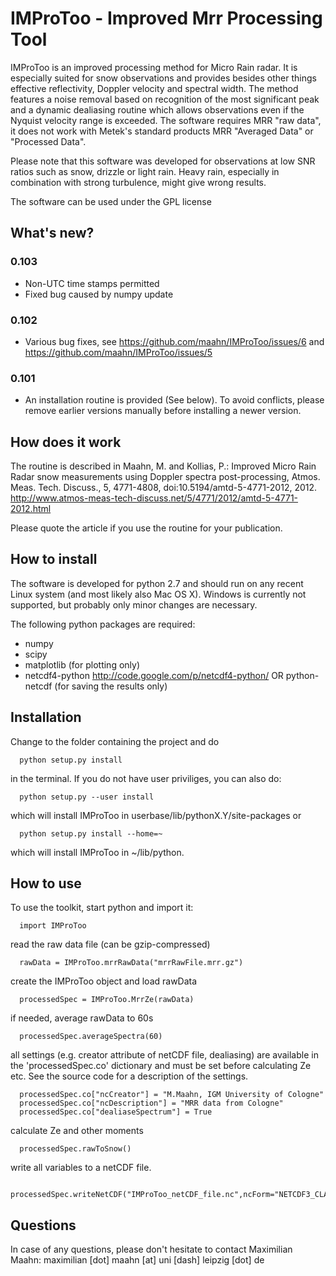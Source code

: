 # IMProToo - Improved Mrr Processing Tool



IMProToo is an improved processing method for Micro Rain radar. It is especially suited for snow observations and provides besides other things effective reflectivity, Doppler velocity and spectral width. The method features a noise removal based on recognition of the most significant peak and a dynamic dealiasing routine which allows observations even if the Nyquist velocity range is exceeded. The software requires MRR "raw data", it does not work with Metek's standard products MRR "Averaged Data" or "Processed Data".

Please note that this software was developed for observations at low SNR ratios such as snow, drizzle or light rain. Heavy rain, especially in combination with strong turbulence, might give wrong results.

The software can be used under the GPL license

## What's new?

### 0.103
* Non-UTC time stamps permitted 
* Fixed bug caused by numpy update

### 0.102
* Various bug fixes, see https://github.com/maahn/IMProToo/issues/6 and https://github.com/maahn/IMProToo/issues/5

### 0.101
* An installation routine is provided (See below). To avoid conflicts, please remove earlier versions manually before installing a newer version.

## How does it work 

The routine is described in 
Maahn, M. and Kollias, P.: Improved Micro Rain Radar snow measurements using Doppler spectra post-processing, Atmos. Meas. Tech. Discuss., 5, 4771-4808, doi:10.5194/amtd-5-4771-2012, 2012. http://www.atmos-meas-tech-discuss.net/5/4771/2012/amtd-5-4771-2012.html

Please quote the article if you use the routine for your publication.

## How to install

The software is developed for python 2.7 and should run on any recent Linux system (and most likely also Mac OS X). Windows is currently not supported, but probably only minor changes are necessary.

The following python packages are required:
  * numpy
  * scipy
  * matplotlib (for plotting only)
  * netcdf4-python http://code.google.com/p/netcdf4-python/ OR python-netcdf (for saving the results only)

## Installation

Change to the folder containing the project and do 
```
  python setup.py install
```
in the terminal. If you do not have user priviliges, you can also do:
```
  python setup.py --user install
```
which will install IMProToo in userbase/lib/pythonX.Y/site-packages or
```
  python setup.py install --home=~
```
which will install IMProToo in ~/lib/python.


## How to use

To use the toolkit, start python and import it:
```
  import IMProToo
```

read the raw data file (can be gzip-compressed)
```
  rawData = IMProToo.mrrRawData("mrrRawFile.mrr.gz")
```

create the IMProToo object and load rawData
```
  processedSpec = IMProToo.MrrZe(rawData)
```

if needed, average rawData to 60s
```
  processedSpec.averageSpectra(60)
```

all settings (e.g. creator attribute of netCDF file, dealiasing) are available in the 'processedSpec.co' dictionary and must be set before calculating Ze etc. See the source code for a description of the settings.
```
  processedSpec.co["ncCreator"] = "M.Maahn, IGM University of Cologne"
  processedSpec.co["ncDescription"] = "MRR data from Cologne"
  processedSpec.co["dealiaseSpectrum"] = True    
```

calculate Ze and other moments
```
  processedSpec.rawToSnow()
```

write all variables to a netCDF file.
```
  processedSpec.writeNetCDF("IMProToo_netCDF_file.nc",ncForm="NETCDF3_CLASSIC")
```


## Questions
In case of any questions, please don't hesitate to contact Maximilian Maahn: maximilian [dot] maahn [at] uni [dash] leipzig [dot] de
